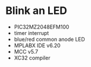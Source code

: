 # Blink an LED

* PIC32MZ2048EFM100
* timer interrupt
* blue/red common anode LED
* MPLABX IDE v6.20
* MCC v5.7
* XC32 compiler
